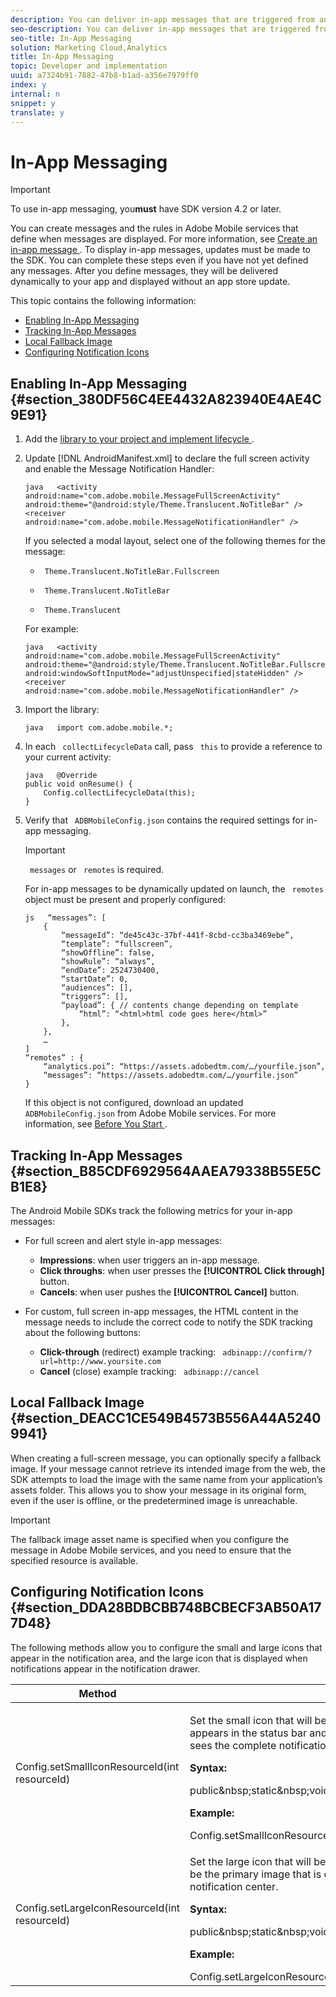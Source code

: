 ```yaml
---
description: You can deliver in-app messages that are triggered from any analytics data or event. After the implementation, messages are dynamically delivered to the app and do not require a code update.
seo-description: You can deliver in-app messages that are triggered from any analytics data or event. After the implementation, messages are dynamically delivered to the app and do not require a code update.
seo-title: In-App Messaging
solution: Marketing Cloud,Analytics
title: In-App Messaging
topic: Developer and implementation
uuid: a7324b91-7882-47b8-b1ad-a356e7979ff0
index: y
internal: n
snippet: y
translate: y
---
```


# In-App Messaging


>[!IMPORTANT]
>
>To use in-app messaging, you**must** have SDK version 4.2 or later. 



You can create messages and the rules in Adobe Mobile services that define when messages are displayed. For more information, see [ Create an in-app message ](https://marketing.adobe.com/resources/help/en_US/mobile/?f=t_in_app_message). To display in-app messages, updates must be made to the SDK. You can complete these steps even if you have not yet defined any messages. After you define messages, they will be delivered dynamically to your app and displayed without an app store update. 

This topic contains the following information: 


* [ Enabling In-App Messaging ](../../messaging_main/messaging/messaging.md#section_380DF56C4EE4432A823940E4AE4C9E91)
* [ Tracking In-App Messages ](../../messaging_main/messaging/messaging.md#section_B85CDF6929564AAEA79338B55E5CB1E8)
* [ Local Fallback Image ](../../messaging_main/messaging/messaging.md#section_DEACC1CE549B4573B556A44A52409941)
* [ Configuring Notification Icons ](../../messaging_main/messaging/messaging.md#section_DDA28BDBCBB748BCBECF3AB50A177D48)


## Enabling In-App Messaging {#section_380DF56C4EE4432A823940E4AE4C9E91}


1. Add the [ library to your project and implement lifecycle ](../../getting_started/dev_qs.md#concept_13176B6E37F547D6935E37125F457972). 

1. Update [!DNL  AndroidManifest.xml] to declare the full screen activity and enable the Message Notification Handler: 

   ```
   java   <activity  
   android:name="com.adobe.mobile.MessageFullScreenActivity"  
   android:theme="@android:style/Theme.Translucent.NoTitleBar" /> 
   <receiver android:name="com.adobe.mobile.MessageNotificationHandler" />
   ```
   If you selected a modal layout, select one of the following themes for the message: 


    * ` Theme.Translucent.NoTitleBar.Fullscreen` 

    * ` Theme.Translucent.NoTitleBar` 

    * ` Theme.Translucent` 



   For example: 
   ```
   java   <activity 
   android:name="com.adobe.mobile.MessageFullScreenActivity" 
   android:theme="@android:style/Theme.Translucent.NoTitleBar.Fullscreen" 
   android:windowSoftInputMode="adjustUnspecified|stateHidden" /> 
   <receiver android:name="com.adobe.mobile.MessageNotificationHandler" />
   ```


1. Import the library: 
   ```
   java   import com.adobe.mobile.*;
   ```

1. In each ` collectLifecycleData` call, pass ` this` to provide a reference to your current activity: 
   ```
   java   @Override 
   public void onResume() { 
       Config.collectLifecycleData(this); 
   }
   ```

1. Verify that ` ADBMobileConfig.json` contains the required settings for in-app messaging. 


   >[!IMPORTANT]
   >
   >` messages` or ` remotes` is required. 


   For in-app messages to be dynamically updated on launch, the ` remotes` object must be present and properly configured: 
   ```
   js   “messages”: [ 
       { 
           “messageId”: “de45c43c-37bf-441f-8cbd-cc3ba3469ebe”, 
           “template”: “fullscreen”, 
           “showOffline”: false, 
           “showRule”: “always”, 
           “endDate”: 2524730400, 
           “startDate”: 0, 
           “audiences”: [], 
           “triggers”: [], 
           “payload”: { // contents change depending on template 
               “html”: “<html>html code goes here</html>” 
           }, 
       }, 
       … 
   ] 
   “remotes” : { 
       “analytics.poi”: “https://assets.adobedtm.com/…/yourfile.json”, 
       “messages”: “https://assets.adobedtm.com/…/yourfile.json” 
   }
   ```


   If this object is not configured, download an updated ` ADBMobileConfig.json` from Adobe Mobile services. For more information, see [ Before You Start ](../../getting_started/requirements.md#concept_2FA4E790CA1646FFB44488CF017821DE). 


## Tracking In-App Messages {#section_B85CDF6929564AAEA79338B55E5CB1E8}

The Android Mobile SDKs track the following metrics for your in-app messages: 


* For full screen and alert style in-app messages: 
    * **Impressions**: when user triggers an in-app message.
    * **Click throughs**: when user presses the **[!UICONTROL  Click through]** button.
    * **Cancels**: when user pushes the **[!UICONTROL  Cancel]** button.

* For custom, full screen in-app messages, the HTML content in the message needs to include the correct code to notify the SDK tracking about the following buttons: 
    * **Click-through** (redirect) example tracking: ` adbinapp://confirm/?url=http://www.yoursite.com`
    * **Cancel** (close) example tracking: ` adbinapp://cancel`



## Local Fallback Image {#section_DEACC1CE549B4573B556A44A52409941}

When creating a full-screen message, you can optionally specify a fallback image. If your message cannot retrieve its intended image from the web, the SDK attempts to load the image with the same name from your application’s assets folder. This allows you to show your message in its original form, even if the user is offline, or the predetermined image is unreachable. 


>[!IMPORTANT]
>
>The fallback image asset name is specified when you configure the message in Adobe Mobile services, and you need to ensure that the specified resource is available.



## Configuring Notification Icons {#section_DDA28BDBCBB748BCBECF3AB50A177D48}

The following methods allow you to configure the small and large icons that appear in the notification area, and the large icon that is displayed when notifications appear in the notification drawer. 

<table id="table_AD6469D4C9024D99A6D7EDD830112285"> 
 <thead> 
  <tr> 
   <th colname="col1" class="entry"> Method </th> 
   <th colname="col2" class="entry"> Description </th> 
  </tr> 
 </thead>
 <tbody> 
  <tr> 
   <td colname="col1"> <span class="codeph"> Config.setSmallIconResourceId(int resourceId) </span> </td> 
   <td colname="col2"> <p>Set the small icon that will be used for notifications that are created by the SDK. This icon appears in the status bar and is the secondary image that is displayed shown when the user sees the complete notification in the notification center. </p> <p> <b>Syntax:</b> </p> 
    <codeblock class="syntax java">
      public&amp;nbsp;static&amp;nbsp;void&amp;nbsp;setSmallIconResourceId(final&amp;nbsp;int&amp;nbsp;resourceId); 
    </codeblock> <p> <b>Example:</b> </p> 
    <codeblock class="syntax java">
      Config.setSmallIconResourceId(R.drawable.appIcon); 
    </codeblock> </td> 
  </tr> 
  <tr> 
   <td colname="col1"> <span class="codeph"> Config.setLargeIconResourceId(int resourceId) </span> </td> 
   <td colname="col2"> <p>Set the large icon that will be used for notifications that are created by the SDK. This icon will be the primary image that is displayed when the user sees the complete notification in the notification center. </p> <p> <b>Syntax:</b> </p> 
    <codeblock class="syntax java">
      public&amp;nbsp;static&amp;nbsp;void&amp;nbsp;setLargeIconResourceId(final&amp;nbsp;int&amp;nbsp;resourceId); 
    </codeblock> <p> <b>Example:</b> </p> 
    <codeblock class="syntax java">
      Config.setLargeIconResourceId(R.drawable.appIcon); 
    </codeblock> </td> 
  </tr> 
 </tbody> 
</table>


